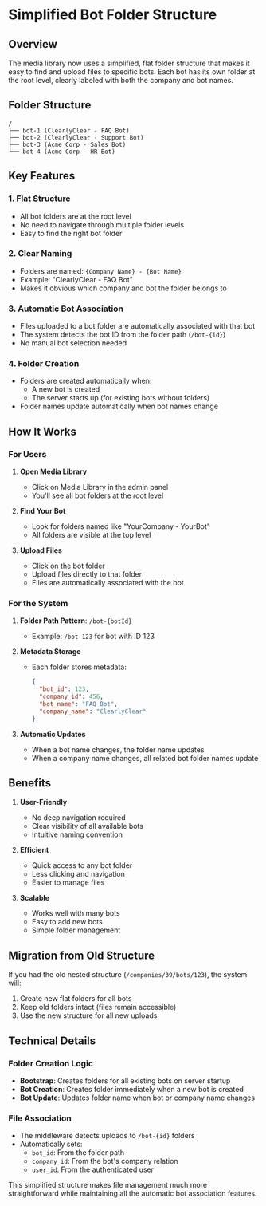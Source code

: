 # Simplified Bot Folder Structure

## Overview

The media library now uses a simplified, flat folder structure that makes it easy to find and upload files to specific bots. Each bot has its own folder at the root level, clearly labeled with both the company and bot names.

## Folder Structure

```
/
├── bot-1 (ClearlyClear - FAQ Bot)
├── bot-2 (ClearlyClear - Support Bot)
├── bot-3 (Acme Corp - Sales Bot)
└── bot-4 (Acme Corp - HR Bot)
```

## Key Features

### 1. **Flat Structure**
- All bot folders are at the root level
- No need to navigate through multiple folder levels
- Easy to find the right bot folder

### 2. **Clear Naming**
- Folders are named: `{Company Name} - {Bot Name}`
- Example: "ClearlyClear - FAQ Bot"
- Makes it obvious which company and bot the folder belongs to

### 3. **Automatic Bot Association**
- Files uploaded to a bot folder are automatically associated with that bot
- The system detects the bot ID from the folder path (`/bot-{id}`)
- No manual bot selection needed

### 4. **Folder Creation**
- Folders are created automatically when:
  - A new bot is created
  - The server starts up (for existing bots without folders)
- Folder names update automatically when bot names change

## How It Works

### For Users

1. **Open Media Library**
   - Click on Media Library in the admin panel
   - You'll see all bot folders at the root level

2. **Find Your Bot**
   - Look for folders named like "YourCompany - YourBot"
   - All folders are visible at the top level

3. **Upload Files**
   - Click on the bot folder
   - Upload files directly to that folder
   - Files are automatically associated with the bot

### For the System

1. **Folder Path Pattern**: `/bot-{botId}`
   - Example: `/bot-123` for bot with ID 123

2. **Metadata Storage**
   - Each folder stores metadata:
     ```json
     {
       "bot_id": 123,
       "company_id": 456,
       "bot_name": "FAQ Bot",
       "company_name": "ClearlyClear"
     }
     ```

3. **Automatic Updates**
   - When a bot name changes, the folder name updates
   - When a company name changes, all related bot folder names update

## Benefits

1. **User-Friendly**
   - No deep navigation required
   - Clear visibility of all available bots
   - Intuitive naming convention

2. **Efficient**
   - Quick access to any bot folder
   - Less clicking and navigation
   - Easier to manage files

3. **Scalable**
   - Works well with many bots
   - Easy to add new bots
   - Simple folder management

## Migration from Old Structure

If you had the old nested structure (`/companies/39/bots/123`), the system will:
1. Create new flat folders for all bots
2. Keep old folders intact (files remain accessible)
3. Use the new structure for all new uploads

## Technical Details

### Folder Creation Logic
- **Bootstrap**: Creates folders for all existing bots on server startup
- **Bot Creation**: Creates folder immediately when a new bot is created
- **Bot Update**: Updates folder name when bot or company name changes

### File Association
- The middleware detects uploads to `/bot-{id}` folders
- Automatically sets:
  - `bot_id`: From the folder path
  - `company_id`: From the bot's company relation
  - `user_id`: From the authenticated user

This simplified structure makes file management much more straightforward while maintaining all the automatic bot association features. 